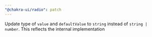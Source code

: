 ```yaml
---
"@chakra-ui/radio": patch
---
```


Update type of `value` and `defaultValue` to `string` instead of `string | number`. This reflects the internal implementation
